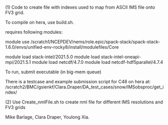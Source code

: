 (1) Code to create file with indexes used to map from ASCII IMS file onto FV3 grid. 

To compile on hera, use build.sh. 

requires following modules: 

module use /scratch1/NCEPDEV/nems/role.epic/spack-stack/spack-stack-1.6.0/envs/unified-env-rocky8/install/modulefiles/Core

module load stack-intel/2021.5.0
module load stack-intel-oneapi-mpi/2021.5.1
module load netcdf/4.7.0
module load netcdf-hdf5parallel/4.7.4

To run, submit executable (in big-mem queue)

There is a testcase and example submission script for C48 on hera at: 
/scratch2/BMC/gsienkf/Clara.Draper/DA_test_cases/snow/IMSobsproc/get_index/

(2) Use Create_nmlFile.sh to create nml file for different IMS resolutions and FV3 grids

Mike Barlage, Clara Draper, Youlong Xia.
